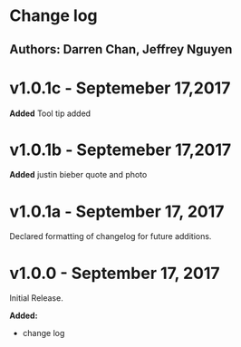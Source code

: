 # Change log
## Authors: Darren Chan, Jeffrey Nguyen

# v1.0.1c - Septemeber 17,2017
**Added**
Tool tip added


# v1.0.1b - Septemeber 17,2017
**Added**
justin bieber quote and photo
# v1.0.1a - September 17, 2017

Declared formatting of changelog for future additions.

# v1.0.0 - September 17, 2017 

Initial Release.

**Added:**
- change log